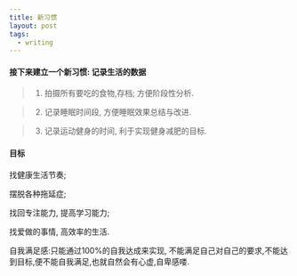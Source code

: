 ```yaml
---
title: 新习惯
layout: post
tags:
  - writing
---
```



#### 接下来建立一个新习惯: 记录生活的数据

>1. 拍摄所有要吃的食物,存档; 方便阶段性分析.



>2. 记录睡眠时间段, 方便睡眠效果总结与改进.



>3. 记录运动健身的时间, 利于实现健身减肥的目标.


#### 目标


找健康生活节奏;

摆脱各种拖延症;

找回专注能力, 提高学习能力;

找爱做的事情, 高效率的生活.

自我满足感:只能通过100%的自我达成来实现, 不能满足自己对自己的要求,不能达到目标,便不能自我满足,也就自然会有心虚,自卑感喽.
